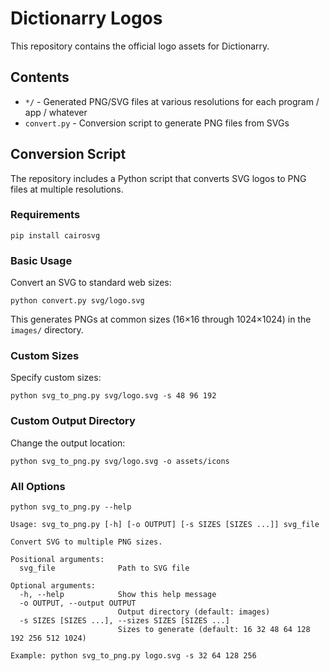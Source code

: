 # Dictionarry Logos

This repository contains the official logo assets for Dictionarry.

## Contents

- `*/` - Generated PNG/SVG files at various resolutions for each program / app / whatever
- `convert.py` - Conversion script to generate PNG files from SVGs

## Conversion Script

The repository includes a Python script that converts SVG logos to PNG files at multiple resolutions.

### Requirements

```
pip install cairosvg
```

### Basic Usage

Convert an SVG to standard web sizes:

```
python convert.py svg/logo.svg
```

This generates PNGs at common sizes (16×16 through 1024×1024) in the `images/` directory.

### Custom Sizes

Specify custom sizes:

```
python svg_to_png.py svg/logo.svg -s 48 96 192
```

### Custom Output Directory

Change the output location:

```
python svg_to_png.py svg/logo.svg -o assets/icons
```

### All Options

```
python svg_to_png.py --help

Usage: svg_to_png.py [-h] [-o OUTPUT] [-s SIZES [SIZES ...]] svg_file

Convert SVG to multiple PNG sizes.

Positional arguments:
  svg_file              Path to SVG file

Optional arguments:
  -h, --help            Show this help message
  -o OUTPUT, --output OUTPUT
                        Output directory (default: images)
  -s SIZES [SIZES ...], --sizes SIZES [SIZES ...]
                        Sizes to generate (default: 16 32 48 64 128 192 256 512 1024)

Example: python svg_to_png.py logo.svg -s 32 64 128 256
```
